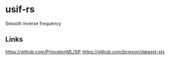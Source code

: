 # usif-rs
Smooth inverse frequency

## Links

https://github.com/PrincetonML/SIF
https://github.com/brmson/dataset-sts
